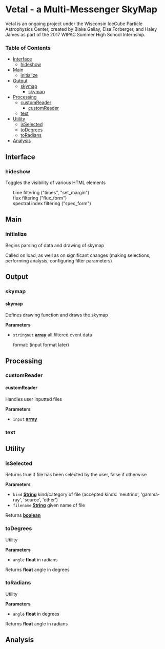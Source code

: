 <!-- Generated by documentation.js. Update this documentation by updating the source code. -->
# Vetal - a Multi-Messenger SkyMap

Vetal is an ongoing project under the Wisconsin IceCube Particle Astrophysics Center, created by Blake Gallay, Elsa Forberger, and Haley James as part of the 2017 WIPAC Summer High School Internship.

### Table of Contents

-   [Interface](#interface)
    -   [hideshow](#hideshow)
-   [Main](#main)
    -   [initialize](#initialize)
-   [Output](#output)
    -   [skymap](#skymap)
        -   [skymap](#skymap-1)
-   [Processing](#processing)
    -   [customReader](#customreader)
        -   [customReader](#customreader-1)
    -   [text](#text)
-   [Utility](#utility)
    -   [isSelected](#isselected)
    -   [toDegrees](#todegrees)
    -   [toRadians](#toradians)
-   [Analysis](#analysis)

## Interface

### hideshow

Toggles the visibility of various HTML elements

<ul style="list-style: none;">
 <li> time filtering ("times", "set_margin")
 <li> flux filtering ("flux_form")
 <li> spectral index filtering ("spec_form")
</ul>

## Main

### initialize

Begins parsing of data and drawing of skymap <p>
Called on load, as well as on significant changes (making selections, performing analysis, configuring filter parameters)

## Output

### skymap

#### skymap

Defines drawing function and draws the skymap

**Parameters**

-   `stringout` **[array](https://developer.mozilla.org/docs/Web/JavaScript/Reference/Global_Objects/Array)** all filtered event data<p> format: (input format later)

## Processing

### customReader

#### customReader

Handles user inputted files

**Parameters**

-   `input` **[array](https://developer.mozilla.org/docs/Web/JavaScript/Reference/Global_Objects/Array)** 

### text

## Utility

### isSelected

Returns true if file has been selected by the user, false if otherwise

**Parameters**

-   `kind` **[String](https://developer.mozilla.org/docs/Web/JavaScript/Reference/Global_Objects/String)** kind/category of file (accepted kinds: 'neutrino', 'gamma-ray', 'source', 'other')
-   `filename` **[String](https://developer.mozilla.org/docs/Web/JavaScript/Reference/Global_Objects/String)** given name of file

Returns **[boolean](https://developer.mozilla.org/docs/Web/JavaScript/Reference/Global_Objects/Boolean)** 

### toDegrees

Utility

**Parameters**

-   `angle` **float** in radians

Returns **float** angle in degrees

### toRadians

Utility

**Parameters**

-   `angle` **float** in degrees

Returns **float** angle in radians

## Analysis
